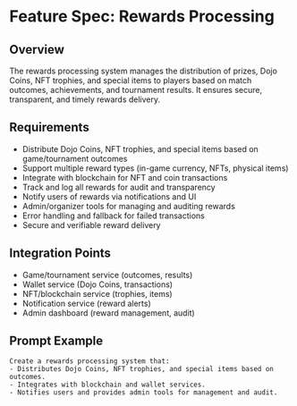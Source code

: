 # Feature Spec: Rewards Processing

## Overview

The rewards processing system manages the distribution of prizes, Dojo Coins, NFT trophies, and special items to players based on match outcomes, achievements, and tournament results. It ensures secure, transparent, and timely rewards delivery.

## Requirements

- Distribute Dojo Coins, NFT trophies, and special items based on game/tournament outcomes
- Support multiple reward types (in-game currency, NFTs, physical items)
- Integrate with blockchain for NFT and coin transactions
- Track and log all rewards for audit and transparency
- Notify users of rewards via notifications and UI
- Admin/organizer tools for managing and auditing rewards
- Error handling and fallback for failed transactions
- Secure and verifiable reward delivery

## Integration Points

- Game/tournament service (outcomes, results)
- Wallet service (Dojo Coins, transactions)
- NFT/blockchain service (trophies, items)
- Notification service (reward alerts)
- Admin dashboard (reward management, audit)

## Prompt Example

```
Create a rewards processing system that:
- Distributes Dojo Coins, NFT trophies, and special items based on outcomes.
- Integrates with blockchain and wallet services.
- Notifies users and provides admin tools for management and audit.
```
